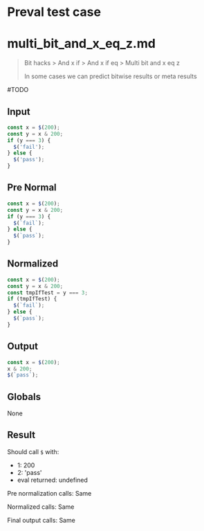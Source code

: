 # Preval test case

# multi_bit_and_x_eq_z.md

> Bit hacks > And x if > And x if eq > Multi bit and x eq z
>
> In some cases we can predict bitwise results or meta results

#TODO

## Input

`````js filename=intro
const x = $(200);
const y = x & 200;
if (y === 3) {
  $('fail');
} else {
  $('pass');
}
`````

## Pre Normal

`````js filename=intro
const x = $(200);
const y = x & 200;
if (y === 3) {
  $(`fail`);
} else {
  $(`pass`);
}
`````

## Normalized

`````js filename=intro
const x = $(200);
const y = x & 200;
const tmpIfTest = y === 3;
if (tmpIfTest) {
  $(`fail`);
} else {
  $(`pass`);
}
`````

## Output

`````js filename=intro
const x = $(200);
x & 200;
$(`pass`);
`````

## Globals

None

## Result

Should call `$` with:
 - 1: 200
 - 2: 'pass'
 - eval returned: undefined

Pre normalization calls: Same

Normalized calls: Same

Final output calls: Same
